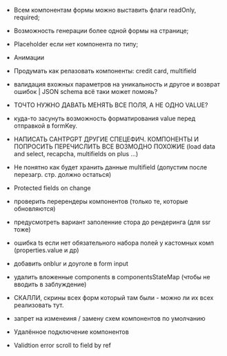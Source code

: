- Всем компонентам формы можно выставить флаги readOnly, required;

- Возможность генерации более одной формы на странице;

- Placeholder если нет компонента по типу;

- Анимации

- Продумать как релазовать компоненты: credit card, multifield

- валидация вхожных параметров на уникальность и другое и возврат ошибок | JSON schema всё таки может помояь?

- ТОЧТО НУЖНО ДАВАТЬ МЕНЯТЬ ВСЕ ПОЛЯ, А НЕ ОДНО VALUE?

- куда-то засунуть возможность форматирования value перед отправкой в formKey.

- НАПИСАТЬ CAHTPGPT ДРУГИЕ СПЕЦЕФИЧ. КОМПОНЕНТЫ И ПОПРОСИТЬ ПЕРЕЧИСЛИТЬ ВСЕ ВОЗМОДНО ПОХОЖИЕ (load data and select, recapcha, multifields on plus ...)

- Не понятно как будет хранить данные multifield (допустим после перезагр. стр. должно остаться)

- Protected fields on change

- проверить перерендеры компонентов (только те, которые обновляются)

- предусмотреть вариант заполенние стора до рендеринга (для ssr тоже)

- ошибка ts если нет обязательного набора полей у кастомных комп (properties.value и др)

- добавить onblur и доуголе в form input

- удалить вложенные components в componentsStateMap (чтобы не вводить в заблуждение)

- СКАЛЛИ, скрины всех форм который там были - можно ли их всех реализовать тут.

- запрет на изменеиня / замену схем компонентов по умолчанию

- Удалённое подключение компонентов

- Validtion error scroll to field by ref
